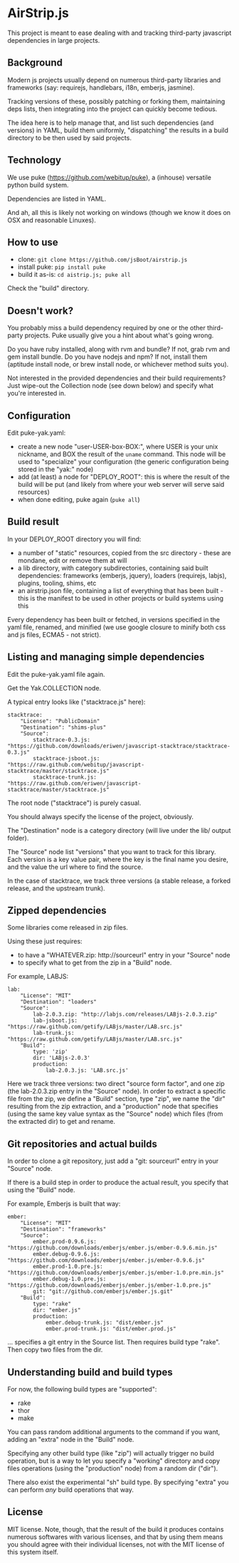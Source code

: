 AirStrip.js
=============

This project is meant to ease dealing with and tracking third-party javascript dependencies in large projects.


Background
-------------

Modern js projects usually depend on numerous third-party libraries and frameworks 
(say: requirejs, handlebars, i18n, emberjs, jasmine).

Tracking versions of these, possibly patching or forking them, maintaining deps lists, then integrating 
into the project can quickly become tedious.

The idea here is to help manage that, and list such dependencies (and versions) in YAML, build them uniformly,
"dispatching" the results in a build directory to be then used by said projects.


Technology
-------------

We use puke (https://github.com/webitup/puke), a (inhouse) versatile python build system.

Dependencies are listed in YAML.

And ah, all this is likely not working on windows (though we know it does on OSX and reasonable Linuxes).

How to use
-------------

- clone: `git clone https://github.com/jsBoot/airstrip.js`
- install puke: `pip install puke`
- build it as-is: `cd aistrip.js; puke all`

Check the "build" directory.

Doesn't work?
-------------

You probably miss a build dependency required by one or the other third-party projects.
Puke usually give you a hint about what's going wrong.

Do you have ruby installed, along with rvm and bundle? If not, grab rvm and gem install bundle.
Do you have nodejs and npm? If not, install them (aptitude install node, or brew install node, or
whichever method suits you).

Not interested in the provided dependencies and their build requirements? Just wipe-out the Collection
node (see down below) and specify what you're interested in.


Configuration
-------------

Edit puke-yak.yaml:
- create a new node "user-USER-box-BOX:", where USER is your unix nickname, and BOX the result of the `uname` command.
This node will be used to "specialize" your configuration (the generic configuration being stored in the "yak:" node)
- add (at least) a node for "DEPLOY_ROOT": this is where the result of the build will be put (and likely from where
your web server will serve said resources)
- when done editing, puke again (`puke all`)

Build result
-------------

In your DEPLOY_ROOT directory you will find:
- a number of "static" resources, copied from the src directory - these are mondane, edit or remove them at will
- a lib directory, with category subdirectories, containing said built dependencies: frameworks (emberjs, jquery), 
loaders (requirejs, labjs), plugins, tooling, shims, etc
- an airstrip.json file, containing a list of everything that has been built - this is the manifest to be used
in other projects or build systems using this

Every dependency has been built or fetched, in versions specified in the yaml file, renamed, and minified
(we use google closure to minify both css and js files, ECMA5 - not strict).

Listing and managing simple dependencies
-------------

Edit the puke-yak.yaml file again.

Get the Yak.COLLECTION node.

A typical entry looks like ("stacktrace.js" here):

```
stacktrace:
    "License": "PublicDomain"
    "Destination": "shims-plus"
    "Source":
        stacktrace-0.3.js: "https://github.com/downloads/eriwen/javascript-stacktrace/stacktrace-0.3.js"
        stacktrace-jsboot.js: "https://raw.github.com/webitup/javascript-stacktrace/master/stacktrace.js"
        stacktrace-trunk.js: "https://raw.github.com/eriwen/javascript-stacktrace/master/stacktrace.js"
```

The root node ("stacktrace") is purely casual.

You should always specify the license of the project, obviously.

The "Destination" node is a category directory (will live under the lib/ output folder).

The "Source" node list "versions" that you want to track for this library. Each version is a key
value pair, where the key is the final name you desire, and the value the url where to find the source.

In the case of stacktrace, we track three versions (a stable release, a forked release, and the upstream trunk).


Zipped dependencies
-------------

Some libraries come released in zip files.

Using these just requires:
- to have a "WHATEVER.zip: http://sourceurl" entry in your "Source" node
- to specify what to get from the zip in a "Build" node.

For example, LABJS:

```
lab:
    "License": "MIT"
    "Destination": "loaders"
    "Source":
        lab-2.0.3.zip: "http://labjs.com/releases/LABjs-2.0.3.zip"
        lab-jsboot.js: "https://raw.github.com/getify/LABjs/master/LAB.src.js"
        lab-trunk.js: "https://raw.github.com/getify/LABjs/master/LAB.src.js"
    "Build":
        type: 'zip'
        dir: 'LABjs-2.0.3'
        production:
            lab-2.0.3.js: 'LAB.src.js'
```

Here we track three versions: two direct "source form factor", and one zip (the lab-2.0.3.zip entry 
in the "Source" node).
In order to extract a specific file from the zip, we define a "Build" section, type "zip", we name
the "dir" resulting from the zip extraction, and a "production" node that specifies (using the same
key value syntax as the "Source" node) which files (from the extracted dir) to get and rename.


Git repositories and actual builds
-------------

In order to clone a git repository, just add a "git: sourceurl" entry in your "Source" node.

If there is a build step in order to produce the actual result, you specify that using the "Build" node.

For example, Emberjs is built that way:

```
ember:
    "License": "MIT"
    "Destination": "frameworks"
    "Source":
        ember.prod-0.9.6.js: "https://github.com/downloads/emberjs/ember.js/ember-0.9.6.min.js"
        ember.debug-0.9.6.js: "https://github.com/downloads/emberjs/ember.js/ember-0.9.6.js"
        ember.prod-1.0.pre.js: "https://github.com/downloads/emberjs/ember.js/ember-1.0.pre.min.js"
        ember.debug-1.0.pre.js: "https://github.com/downloads/emberjs/ember.js/ember-1.0.pre.js"
        git: "git://github.com/emberjs/ember.js.git"
    "Build":
        type: "rake"
        dir: "ember.js"
        production:
            ember.debug-trunk.js: "dist/ember.js"
            ember.prod-trunk.js: "dist/ember.prod.js"
```

... specifies a git entry in the Source list. Then requires build type "rake". Then copy two files
from the dir.

Understanding build and build types
-------------

For now, the following build types are "supported":
- rake
- thor
- make

You can pass random additional arguments to the command if you want, adding an "extra" node in the "Build" node.

Specifying any other build type (like "zip") will actually trigger no build operation, but is a way to let
you specify a "working" directory and copy files operations (using the "production" node) from a random dir ("dir").

There also exist the experimental "sh" build type. By specifying "extra" you can perform *any* build operations that way.


License
-------------


MIT license.
Note, though, that the result of the build it produces contains numerous softwares with various licenses,
and that by using them means you should agree with their individual licenses, not with the MIT license of this system itself. 